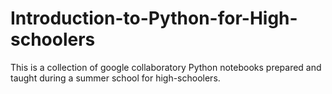 # Introduction-to-Python-for-High-schoolers
This is a collection of google collaboratory Python notebooks prepared and taught during a summer school for high-schoolers. 
